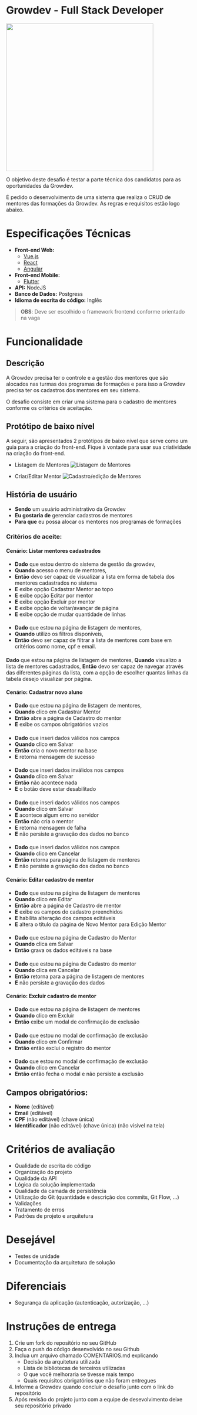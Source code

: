 Growdev - Full Stack Developer
===================

<a href="https://growdev.com.br/" target="_blank"> <img src="./mockups/logo-growdev.png" width="400px" /> </a>

O objetivo deste desafio é testar a parte técnica dos candidatos para as oportunidades da Growdev.

É pedido o desenvolvimento de uma sistema que realiza o CRUD de mentores das formações da Growdev. As regras e requisitos estão logo abaixo.

# Especificações Técnicas
- **Front-end Web:**
  - [Vue.js](https://vuejs.org/)
  - [React](https://react.dev/)
  - [Angular](https://angular.io/)
- **Front-end Mobile:** 
  - [Flutter](https://flutter.dev/)
- **API:** NodeJS
- **Banco de Dados:** Postgress
- **Idioma de escrita do código:** Inglês

> **OBS**: Deve ser escolhido o framework frontend conforme orientado na vaga

# Funcionalidade
## Descrição
A Growdev precisa ter o controle e a gestão dos mentores que são alocados nas turmas dos programas de formações e para isso a Growdev precisa ter os cadastros dos mentores em seu sistema.

O desafio consiste em criar uma sistema para o cadastro de mentores conforme os critérios de aceitação.

## Protótipo de baixo nível
A seguir, são apresentados 2 protótipos de baixo nível que serve como um guia para a criação do front-end. Fique à vontade para usar sua criatividade na criação do front-end.

* Listagem de Mentores
![Listagem de Mentores](/mockups/listagem_mentores.png)

* Criar/Editar Mentor
![Cadastro/edição de Mentores](/mockups/cadastro_mentor.png)

## História de usuário
- **Sendo** um usuário administrativo da Growdev
- **Eu gostaria de** gerenciar cadastros de mentores
- **Para que** eu possa alocar os mentores nos programas de formações

### Critérios de aceite: 

#### Cenário: Listar mentores cadastrados 
- **Dado** que estou dentro do sistema de gestão da growdev,
- **Quando** acesso o menu de mentores,
- **Então** devo ser capaz de visualizar a lista em forma de tabela dos mentores cadastrados no sistema
- **E** exibe opção Cadastrar Mentor ao topo
- **E** exibe opção Editar por mentor
- **E** exibe opção Excluir por mentor
- **E** exibe opção de voltar/avançar de página
- **E** exibe opção de mudar quantidade de linhas
####
- **Dado** que estou na página de listagem de mentores,
- **Quando** utilizo os filtros disponíveis,
- **Então** devo ser capaz de filtrar a lista de mentores com base em critérios como nome, cpf e email.
####
**Dado** que estou na página de listagem de mentores,
**Quando** visualizo a lista de mentores cadastrados,
**Então** devo ser capaz de navegar através das diferentes páginas da lista, com a opção de escolher quantas linhas da tabela desejo visualizar por página.

#### Cenário: Cadastrar novo aluno
- **Dado** que estou na página de listagem de mentores,
- **Quando** clico em Cadastrar Mentor
- **Então** abre a página de Cadastro do mentor
- **E** exibe os campos obrigatórios vazios
####
- **Dado** que inseri dados válidos nos campos
- **Quando** clico em Salvar
- **Então** cria o novo mentor na base
- **E** retorna mensagem de sucesso
####
- **Dado** que inseri dados inválidos nos campos
- **Quando** clico em Salvar
- **Então** não acontece nada
- **E** o botão deve estar desabilitado
####
- **Dado** que inseri dados válidos nos campos
- **Quando** clico em Salvar
- **E** acontece algum erro no servidor
- **Então** não cria o mentor
- **E** retorna mensagem de falha
- **E** não persiste a gravação dos dados no banco
####
- **Dado** que inseri dados válidos nos campos
- **Quando** clico em Cancelar
- **Então** retorna para página de listagem de mentores
- **E** não persiste a gravação dos dados no banco 

#### Cenário: Editar cadastro de mentor
- **Dado** que estou na página de listagem de mentores
- **Quando** clico em Editar
- **Então** abre a página de Cadastro de mentor 
- **E** exibe os campos do cadastro preenchidos
- **E** habilita alteração dos campos editáveis
- **E** altera o título da página de Novo Mentor para Edição Mentor
####
- **Dado** que estou na página de Cadastro do Mentor
- **Quando** clica em Salvar
- **Então** grava os dados editáveis na base
####
- **Dado** que estou na página de Cadastro do mentor
- **Quando** clica em Cancelar
- **Então** retorna para a página de listagem de mentores
- **E** não persiste a gravação dos dados

#### Cenário: Excluir cadastro de mentor
- **Dado** que estou na página de listagem de mentores
- **Quando** clico em Excluir
- **Então** exibe um modal de confirmação de exclusão
####
- **Dado** que estou no modal de confirmação de exclusão 
- **Quando** clico em Confirmar
- **Então** então exclui o registro do mentor
####
- **Dado** que estou no modal de confirmação de exclusão
- **Quando** clico em Cancelar
- **Então** então fecha o modal e não persiste a exclusão

## Campos obrigatórios:
- **Nome** (editável)
- **Email** (editável)
- **CPF** (não editável) (chave única)
- **Identificador** (não editável) (chave única) (não visível na tela)

### 

# Critérios de avaliação
- Qualidade de escrita do código
- Organização do projeto
- Qualidade da API
- Lógica da solução implementada
- Qualidade da camada de persistência
- Utilização do Git (quantidade e descrição dos commits, Git Flow, ...)
- Validações
- Tratamento de erros
- Padrões de projeto e arquitetura

# Desejável
- Testes de unidade
- Documentação da arquitetura de solução

# Diferenciais
- Segurança da aplicação (autenticação, autorização, ...)

# Instruções de entrega
1. Crie um fork do repositório no seu GitHub
2. Faça o push do código desenvolvido no seu Github
3. Inclua um arquivo chamado COMENTARIOS.md explicando
    - Decisão da arquitetura utilizada
    - Lista de bibliotecas de terceiros utilizadas
    - O que você melhoraria se tivesse mais tempo
    - Quais requisitos obrigatórios que não foram entregues
4. Informe a Growdev quando concluir o desafio junto com o link do repositório
5. Após revisão do projeto junto com a equipe de desevolvimento deixe seu repositório privado
